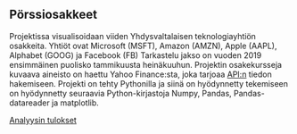 ## Pörssiosakkeet 

Projektissa visualisoidaan viiden Yhdysvaltalaisen teknologiayhtiön osakkeita. Yhtiöt ovat Microsoft (MSFT), Amazon (AMZN), Apple (AAPL), Alphabet (GOOG) ja Facebook (FB) Tarkastelu jakso on vuoden 2019 ensimmäinen puolisko tammikuusta heinäkuuhun. Projektin osakekursseja kuvaava aineisto on haettu Yahoo Finance:sta, joka tarjoaa [API:n](https://www.yahoofinanceapi.com/) tiedon hakemiseen. Projekti on tehty Pythonilla ja siinä on hyödynnetty tekemiseen on hyödynnetty seuraavia Python-kirjastoja Numpy, Pandas, Pandas-datareader ja matplotlib.

[Analyysin tulokset](dokumentaatio/Tulokset.MD)

